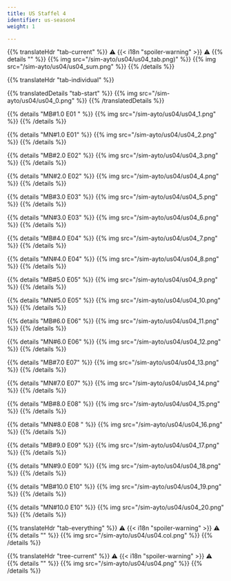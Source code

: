 ```yaml
---
title: US Staffel 4
identifier: us-season4
weight: 1

---
```


{{% translateHdr "tab-current" %}}
:warning: {{< i18n "spoiler-warning" >}} :warning:
{{% details "" %}}
{{% img src="/sim-ayto/us04/us04_tab.png)" %}}
{{% img src="/sim-ayto/us04/us04_sum.png" %}}
{{% /details %}}

{{% translateHdr "tab-individual" %}}

{{% translatedDetails "tab-start" %}}
{{% img src="/sim-ayto/us04/us04_0.png" %}}
{{% /translatedDetails %}}

{{% details "MB#1.0 E01 " %}}
{{% img src="/sim-ayto/us04/us04_1.png" %}}
{{% /details %}}

{{% details "MN#1.0 E01" %}}
{{% img src="/sim-ayto/us04/us04_2.png" %}}
{{% /details %}}

{{% details "MB#2.0 E02" %}}
{{% img src="/sim-ayto/us04/us04_3.png" %}}
{{% /details %}}

{{% details "MN#2.0 E02" %}}
{{% img src="/sim-ayto/us04/us04_4.png" %}}
{{% /details %}}

{{% details "MB#3.0 E03" %}}
{{% img src="/sim-ayto/us04/us04_5.png" %}}
{{% /details %}}

{{% details "MN#3.0 E03" %}}
{{% img src="/sim-ayto/us04/us04_6.png" %}}
{{% /details %}}

{{% details "MB#4.0 E04" %}}
{{% img src="/sim-ayto/us04/us04_7.png" %}}
{{% /details %}}

{{% details "MN#4.0 E04" %}}
{{% img src="/sim-ayto/us04/us04_8.png" %}}
{{% /details %}}

{{% details "MB#5.0 E05" %}}
{{% img src="/sim-ayto/us04/us04_9.png" %}}
{{% /details %}}

{{% details "MN#5.0 E05" %}}
{{% img src="/sim-ayto/us04/us04_10.png" %}}
{{% /details %}}

{{% details "MB#6.0 E06" %}}
{{% img src="/sim-ayto/us04/us04_11.png" %}}
{{% /details %}}

{{% details "MN#6.0 E06" %}}
{{% img src="/sim-ayto/us04/us04_12.png" %}}
{{% /details %}}

{{% details "MB#7.0 E07" %}}
{{% img src="/sim-ayto/us04/us04_13.png" %}}
{{% /details %}}

{{% details "MN#7.0 E07" %}}
{{% img src="/sim-ayto/us04/us04_14.png" %}}
{{% /details %}}

{{% details "MB#8.0 E08" %}}
{{% img src="/sim-ayto/us04/us04_15.png" %}}
{{% /details %}}

{{% details "MN#8.0 E08 " %}}
{{% img src="/sim-ayto/us04/us04_16.png" %}}
{{% /details %}}

{{% details "MB#9.0 E09" %}}
{{% img src="/sim-ayto/us04/us04_17.png" %}}
{{% /details %}}

{{% details "MN#9.0 E09" %}}
{{% img src="/sim-ayto/us04/us04_18.png" %}}
{{% /details %}}

{{% details "MB#10.0 E10" %}}
{{% img src="/sim-ayto/us04/us04_19.png" %}}
{{% /details %}}

{{% details "MN#10.0 E10" %}}
{{% img src="/sim-ayto/us04/us04_20.png" %}}
{{% /details %}}

{{% translateHdr "tab-everything" %}}
:warning: {{< i18n "spoiler-warning" >}} :warning:
{{% details "" %}}
{{% img src="/sim-ayto/us04/us04.col.png" %}}
{{% /details %}}

{{% translateHdr "tree-current" %}}
:warning: {{< i18n "spoiler-warning" >}} :warning:
{{% details "" %}}
{{% img src="/sim-ayto/us04/us04.png" %}}
{{% /details %}}
